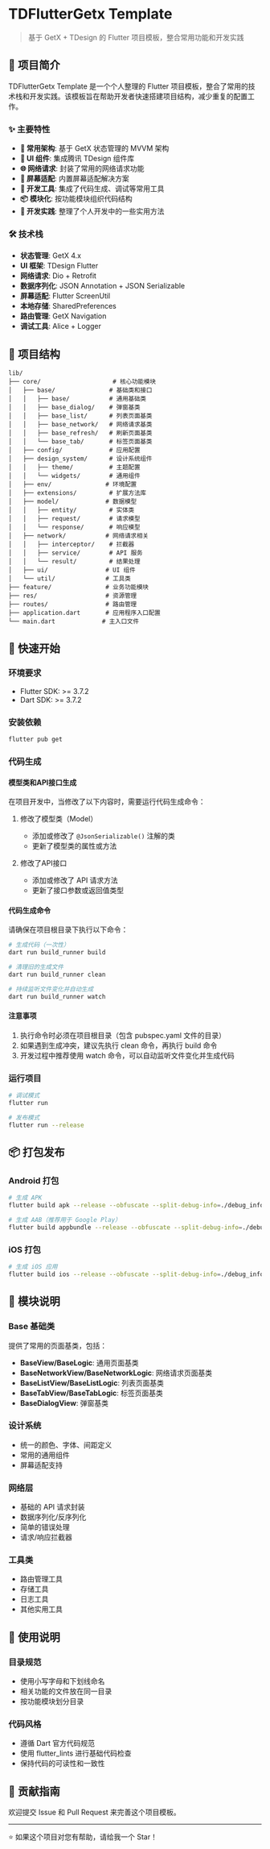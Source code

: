 # TDFlutterGetx Template

> 基于 GetX + TDesign 的 Flutter 项目模板，整合常用功能和开发实践

## 🚀 项目简介

TDFlutterGetx Template 是一个个人整理的 Flutter 项目模板，整合了常用的技术栈和开发实践。该模板旨在帮助开发者快速搭建项目结构，减少重复的配置工作。

### ✨ 主要特性

- **🎯 常用架构**: 基于 GetX 状态管理的 MVVM 架构
- **🎨 UI 组件**: 集成腾讯 TDesign 组件库
- **🌐 网络请求**: 封装了常用的网络请求功能
- **📱 屏幕适配**: 内置屏幕适配解决方案
- **🔧 开发工具**: 集成了代码生成、调试等常用工具
- **📦 模块化**: 按功能模块组织代码结构
- **🎯 开发实践**: 整理了个人开发中的一些实用方法

### 🛠 技术栈

- **状态管理**: GetX 4.x
- **UI 框架**: TDesign Flutter
- **网络请求**: Dio + Retrofit
- **数据序列化**: JSON Annotation + JSON Serializable  
- **屏幕适配**: Flutter ScreenUtil
- **本地存储**: SharedPreferences
- **路由管理**: GetX Navigation
- **调试工具**: Alice + Logger

## 📁 项目结构

```
lib/
├── core/                    # 核心功能模块
│   ├── base/               # 基础类和接口
│   │   ├── base/           # 通用基础类
│   │   ├── base_dialog/    # 弹窗基类
│   │   ├── base_list/      # 列表页面基类
│   │   ├── base_network/   # 网络请求基类
│   │   ├── base_refresh/   # 刷新页面基类
│   │   └── base_tab/       # 标签页面基类
│   ├── config/             # 应用配置
│   ├── design_system/      # 设计系统组件
│   │   ├── theme/          # 主题配置
│   │   └── widgets/        # 通用组件
│   ├── env/               # 环境配置
│   ├── extensions/         # 扩展方法库
│   ├── model/             # 数据模型
│   │   ├── entity/         # 实体类
│   │   ├── request/        # 请求模型
│   │   └── response/       # 响应模型
│   ├── network/           # 网络请求相关
│   │   ├── interceptor/    # 拦截器
│   │   ├── service/        # API 服务
│   │   └── result/         # 结果处理
│   ├── ui/                # UI 组件
│   └── util/              # 工具类
├── feature/               # 业务功能模块
├── res/                   # 资源管理
├── routes/                # 路由管理
├── application.dart       # 应用程序入口配置
└── main.dart             # 主入口文件
```

## 🚀 快速开始

### 环境要求

- Flutter SDK: >= 3.7.2
- Dart SDK: >= 3.7.2

### 安装依赖

```bash
flutter pub get
```

### 代码生成

#### 模型类和API接口生成

在项目开发中，当修改了以下内容时，需要运行代码生成命令：

1. 修改了模型类（Model）
    - 添加或修改了 `@JsonSerializable()` 注解的类
    - 更新了模型类的属性或方法

2. 修改了API接口
    - 添加或修改了 API 请求方法
    - 更新了接口参数或返回值类型

#### 代码生成命令

请确保在项目根目录下执行以下命令：

```bash
# 生成代码（一次性）
dart run build_runner build
```

```bash
# 清理旧的生成文件
dart run build_runner clean
```

```bash
# 持续监听文件变化并自动生成
dart run build_runner watch
```

#### 注意事项

1. 执行命令时必须在项目根目录（包含 pubspec.yaml 文件的目录）
2. 如果遇到生成冲突，建议先执行 clean 命令，再执行 build 命令
3. 开发过程中推荐使用 watch 命令，可以自动监听文件变化并生成代码

### 运行项目

```bash
# 调试模式
flutter run
```

```bash
# 发布模式
flutter run --release
```

## 📦 打包发布

### Android 打包

```bash
# 生成 APK
flutter build apk --release --obfuscate --split-debug-info=./debug_info --target-platform android-arm64 
```

```bash
# 生成 AAB（推荐用于 Google Play）
flutter build appbundle --release --obfuscate --split-debug-info=./debug_info
```

### iOS 打包

```bash
# 生成 iOS 应用
flutter build ios --release --obfuscate --split-debug-info=./debug_info
```

## 🎯 模块说明

### Base 基础类

提供了常用的页面基类，包括：

- **BaseView/BaseLogic**: 通用页面基类
- **BaseNetworkView/BaseNetworkLogic**: 网络请求页面基类  
- **BaseListView/BaseListLogic**: 列表页面基类
- **BaseTabView/BaseTabLogic**: 标签页面基类
- **BaseDialogView**: 弹窗基类

### 设计系统

- 统一的颜色、字体、间距定义
- 常用的通用组件
- 屏幕适配支持

### 网络层

- 基础的 API 请求封装
- 数据序列化/反序列化
- 简单的错误处理
- 请求/响应拦截器

### 工具类

- 路由管理工具
- 存储工具
- 日志工具
- 其他实用工具

## 📝 使用说明

### 目录规范

- 使用小写字母和下划线命名
- 相关功能的文件放在同一目录
- 按功能模块划分目录

### 代码风格

- 遵循 Dart 官方代码规范
- 使用 flutter_lints 进行基础代码检查
- 保持代码的可读性和一致性

## 🤝 贡献指南

欢迎提交 Issue 和 Pull Request 来完善这个项目模板。

---

⭐ 如果这个项目对您有帮助，请给我一个 Star！